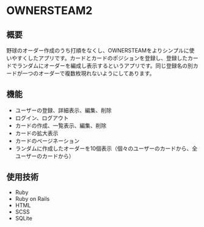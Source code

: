 # OWNERSTEAM2
## 概要
野球のオーダー作成のうち打順をなくし、OWNERSTEAMをよりシンプルに使いやすくしたアプリです。カードとカードのポジションを登録し、登録したカードでランダムにオーダーを編成し表示するというアプリです。同じ登録名の別カードが一つのオーダーで複数枚現れないようにしてあります。
## 機能
* ユーザーの登録、詳細表示、編集、削除
* ログイン、ログアウト
* カードの作成、一覧表示、編集、削除
* カードの拡大表示
* カードのページネーション
* ランダムに作成したオーダーを10個表示（個々のユーザーのカードから、全ユーザーのカードから）
## 使用技術
* Ruby
* Ruby on Rails
* HTML
* SCSS
* SQLite
